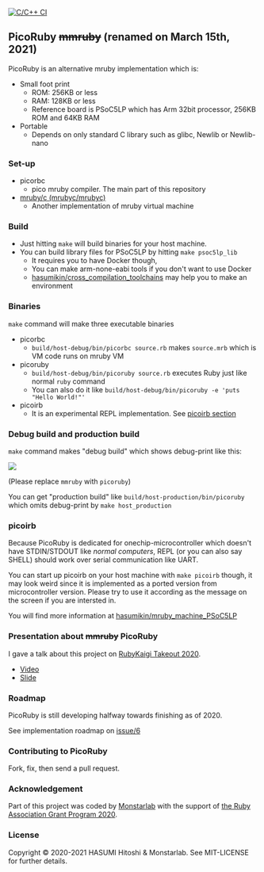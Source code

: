 [![C/C++ CI](https://github.com/hasumikin/picoruby/actions/workflows/c-cpp.yml/badge.svg)](https://github.com/hasumikin/picoruby/actions/workflows/c-cpp.yml)

## PicoRuby ~~mmruby~~ (renamed on March 15th, 2021)

PicoRuby is an alternative mruby implementation which is:

- Small foot print
  - ROM: 256KB or less
  - RAM: 128KB or less
  - Reference board is PSoC5LP which has Arm 32bit processor, 256KB ROM and 64KB RAM
- Portable
  - Depends on only standard C library such as glibc, Newlib or Newlib-nano

### Set-up

- picorbc
  - pico mruby compiler. The main part of this repository
- [mruby/c (mrubyc/mrubyc)](https://github.com/mrubyc/mrubyc)
  - Another implementation of mruby virtual machine

### Build

- Just hitting `make` will build binaries for your host machine.
- You can build library files for PSoC5LP by hitting `make psoc5lp_lib`
  - It requires you to have Docker though,
  - You can make arm-none-eabi tools if you don't want to use Docker
  - [hasumikin/cross_compilation_toolchains](https://github.com/hasumikin/cross_compilation_toolchains) may help you to make an environment

### Binaries

`make` command will make three executable binaries

- picorbc
  - `build/host-debug/bin/picorbc source.rb` makes `source.mrb` which is VM code runs on mruby VM
- picoruby
  - `build/host-debug/bin/picoruby source.rb` executes Ruby just like normal `ruby` command
  - You can also do it like `build/host-debug/bin/picoruby -e 'puts "Hello World!"'`
- picoirb
  - It is an experimental REPL implementation. See [picoirb section](#picoirb)

### Debug build and production build

`make` command makes "debug build" which shows debug-print like this:

![](https://raw.githubusercontent.com/hasumikin/picoruby/master/docs/images/debug-print.png)

(Please replace `mmruby` with `picoruby`)

You can get "production build" like `build/host-production/bin/picoruby` which omits debug-print by `make host_production`

### picoirb<a name="picoirb"></a>

Because PicoRuby is dedicated for onechip-microcontroller which doesn't have STDIN/STDOUT like *normal computers*, REPL (or you can also say SHELL) should work over serial communication like UART.

You can start up picoirb on your host machine with `make picoirb` though, it may look weird since it is implemented as a ported version from microcontroller version.
Please try to use it according as the message on the screen if you are intersted in.

You will find more information at [hasumikin/mruby_machine_PSoC5LP](https://github.com/hasumikin/mruby_machine_PSoC5LP)

### Presentation about ~~mmruby~~ PicoRuby

I gave a talk about this project on [RubyKaigi Takeout 2020](https://rubykaigi.org/2020-takeout).

- [Video](https://youtu.be/kDOf_tZKlLU)
- [Slide](https://slide.rabbit-shocker.org/authors/hasumikin/RubyKaigiTakeout2020/)

### Roadmap

PicoRuby is still developing halfway towards finishing as of 2020.

See implementation roadmap on [issue/6](https://github.com/hasumikin/picoruby/issues/6)

### Contributing to PicoRuby

Fork, fix, then send a pull request.

### Acknowledgement

Part of this project was coded by [Monstarlab](https://monstar-lab.com/) with the support of [the Ruby Association Grant Program 2020](https://www.ruby.or.jp/en/news/20201022).

### License

Copyright © 2020-2021 HASUMI Hitoshi & Monstarlab. See MIT-LICENSE for further details.

